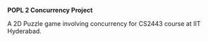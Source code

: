 **POPL 2 Concurrency Project**

A 2D Puzzle game involving concurrency for CS2443 course at IIT Hyderabad.

